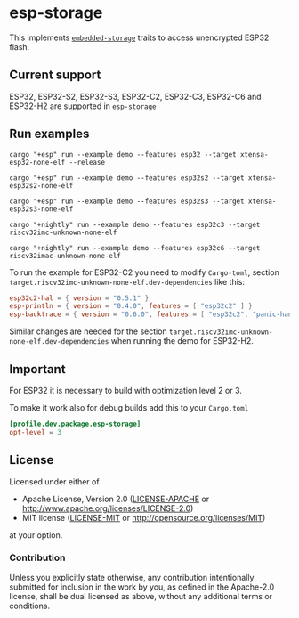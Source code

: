 # esp-storage

This implements [`embedded-storage`](https://github.com/rust-embedded-community/embedded-storage) traits to access unencrypted ESP32 flash.

## Current support

ESP32, ESP32-S2, ESP32-S3, ESP32-C2, ESP32-C3, ESP32-C6 and ESP32-H2 are supported in `esp-storage`

## Run examples

`cargo "+esp" run --example demo --features esp32 --target xtensa-esp32-none-elf --release`

`cargo "+esp" run --example demo --features esp32s2 --target xtensa-esp32s2-none-elf`

`cargo "+esp" run --example demo --features esp32s3 --target xtensa-esp32s3-none-elf`

`cargo "+nightly" run --example demo --features esp32c3 --target riscv32imc-unknown-none-elf`

`cargo "+nightly" run --example demo --features esp32c6 --target riscv32imac-unknown-none-elf`

To run the example for ESP32-C2 you need to modify `Cargo-toml`, section `target.riscv32imc-unknown-none-elf.dev-dependencies` like this:

```toml
esp32c2-hal = { version = "0.5.1" }
esp-println = { version = "0.4.0", features = [ "esp32c2" ] }
esp-backtrace = { version = "0.6.0", features = [ "esp32c2", "panic-handler", "exception-handler", "print-uart"] }
```

Similar changes are needed for the section `target.riscv32imc-unknown-none-elf.dev-dependencies` when running the demo for ESP32-H2.

## Important

For ESP32 it is necessary to build with optimization level 2 or 3.

To make it work also for debug builds add this to your `Cargo.toml`

```toml
[profile.dev.package.esp-storage]
opt-level = 3
```

## License

Licensed under either of

- Apache License, Version 2.0 ([LICENSE-APACHE](LICENSE-APACHE) or
  http://www.apache.org/licenses/LICENSE-2.0)
- MIT license ([LICENSE-MIT](LICENSE-MIT) or http://opensource.org/licenses/MIT)

at your option.

### Contribution

Unless you explicitly state otherwise, any contribution intentionally submitted for inclusion in the
work by you, as defined in the Apache-2.0 license, shall be dual licensed as above, without any
additional terms or conditions.
